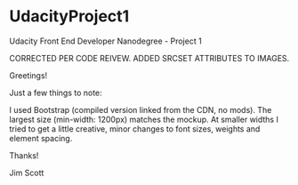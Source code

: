 # UdacityProject1
Udacity Front End Developer Nanodegree - Project 1

CORRECTED PER CODE REIVEW. ADDED SRCSET ATTRIBUTES TO IMAGES.

Greetings!

Just a few things to note:

I used Bootstrap (compiled version linked from the CDN, no mods).
The largest size (min-width: 1200px) matches the mockup.
At smaller widths I tried to get a little creative, minor changes to font sizes, weights and element spacing.

Thanks!

Jim Scott
